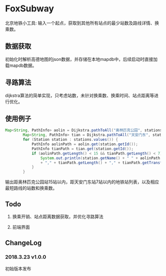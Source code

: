 # FoxSubway
北京地铁小工具: 输入一个起点，获取到其他所有站点的最少站数及路线详情、换乘数。

## 数据获取
初始化时解析高德地图的json数据，并存储在本地mapdb中，后续启动时直接加载mapdb数据。

## 寻路算法
dijkstra算法的简单实现，只考虑站数，未针对换乘数、换乘时间、站点距离等进行优化。

## 使用例子
```java
Map<String, PathInfo> aolin = Dijkstra.pathToAll("奥林匹克公园", stations);
        Map<String, PathInfo> tian = Dijkstra.pathToAll("天安门东", stations);
        for (Station station : stations.values()) {
            PathInfo aolinPath = aolin.get(station.getId());
            PathInfo tianPath = tian.get(station.getId());
            if (aolinPath.getLength() < 15 && tianPath.getLength() < 7) {
                System.out.println(station.getName() + " " + aolinPath.getLength() + "," + aolinPath.getTransferNum()
                + "," + tianPath.getLength() + "," + tianPath.getTransferNum());
            }
        }
```
输出距奥林匹克公园站15站以内，距天安门东站7站以内的地铁站列表，以及相应最短路线的站数和换乘数。

## Todo
1. 换乘开销、站点距离数据获取，并优化寻路算法

2. 前端界面

## ChangeLog
### 2018.3.23 v1.0.0
初始版本发布